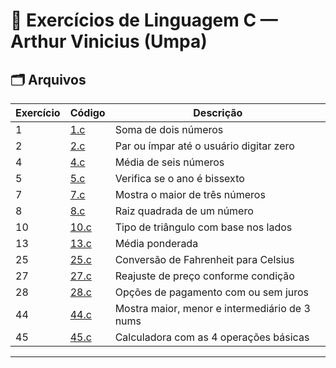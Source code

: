 # 📘 Exercícios de Linguagem C — Arthur Vinicius (Umpa)
## 🗂️ Arquivos


| Exercício | Código     | Descrição                                     |
|-----------|------------|-----------------------------------------------|
| 1         | [1.c](1.c) | Soma de dois números                          |
| 2         | [2.c](2.c) | Par ou ímpar até o usuário digitar zero       |
| 4         | [4.c](4.c) | Média de seis números                         |
| 5         | [5.c](5.c) | Verifica se o ano é bissexto                  |
| 7         | [7.c](7.c) | Mostra o maior de três números                |
| 8         | [8.c](8.c) | Raiz quadrada de um número                    |
| 10        | [10.c](10.c) | Tipo de triângulo com base nos lados          |
| 13        | [13.c](13.c) | Média ponderada                               |
| 25        | [25.c](25.c) | Conversão de Fahrenheit para Celsius          |
| 27        | [27.c](27.c) | Reajuste de preço conforme condição           |
| 28        | [28.c](28.c) | Opções de pagamento com ou sem juros          |
| 44        | [44.c](44.c) | Mostra maior, menor e intermediário de 3 nums |
| 45        | [45.c](45.c) | Calculadora com as 4 operações básicas        |

****
